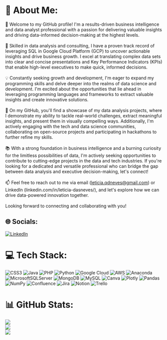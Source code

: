 # 💫 About Me:
👋 Welcome to my GitHub profile! I'm a results-driven business intelligence and data analyst professional with a passion for delivering valuable insights and driving data-informed decision-making at the highest levels.<br><br>🔎 Skilled in data analysis and consulting, I have a proven track record of leveraging SQL in Google Cloud Platform (GCP) to uncover actionable insights and drive business growth. I excel at translating complex data sets into clear and concise presentations and Key Performance Indicators (KPIs) that enable high-level executives to make quick, informed decisions.<br><br>💡 Constantly seeking growth and development, I'm eager to expand my programming skills and delve deeper into the realms of data science and development. I'm excited about the opportunities that lie ahead in leveraging programming languages and frameworks to extract valuable insights and create innovative solutions.<br><br>🌟 On my GitHub, you'll find a showcase of my data analysis projects, where I demonstrate my ability to tackle real-world challenges, extract meaningful insights, and present them in visually compelling ways. Additionally, I'm actively engaging with the tech and data science communities, collaborating on open-source projects and participating in hackathons to further refine my skills.<br><br>📚 With a strong foundation in business intelligence and a burning curiosity for the limitless possibilities of data, I'm actively seeking opportunities to contribute to cutting-edge projects in the data and tech industries. If you're looking for a dedicated and versatile professional who can bridge the gap between data analysis and executive decision-making, let's connect!<br><br>📫 Feel free to reach out to me via email (leticia.qdneves@gmail.com) or LinkedIn (linkedin.com/in/leticia-dasneves/), and let's explore how we can drive data-powered innovation together.<br><br>Looking forward to connecting and collaborating with you!


## 🌐 Socials:
[![LinkedIn](https://img.shields.io/badge/LinkedIn-%230077B5.svg?logo=linkedin&logoColor=white)](https://linkedin.com/in/linkedin.com/in/leticia-dasneves/) 

# 💻 Tech Stack:
![CSS3](https://img.shields.io/badge/css3-%231572B6.svg?style=for-the-badge&logo=css3&logoColor=white) ![Java](https://img.shields.io/badge/java-%23ED8B00.svg?style=for-the-badge&logo=java&logoColor=white) ![PHP](https://img.shields.io/badge/php-%23777BB4.svg?style=for-the-badge&logo=php&logoColor=white) ![Python](https://img.shields.io/badge/python-3670A0?style=for-the-badge&logo=python&logoColor=ffdd54) ![Google Cloud](https://img.shields.io/badge/Google%20Cloud-%234285F4.svg?style=for-the-badge&logo=google-cloud&logoColor=white) ![AWS](https://img.shields.io/badge/AWS-%23FF9900.svg?style=for-the-badge&logo=amazon-aws&logoColor=white) ![Anaconda](https://img.shields.io/badge/Anaconda-%2344A833.svg?style=for-the-badge&logo=anaconda&logoColor=white) ![MicrosoftSQLServer](https://img.shields.io/badge/Microsoft%20SQL%20Sever-CC2927?style=for-the-badge&logo=microsoft%20sql%20server&logoColor=white) ![MongoDB](https://img.shields.io/badge/MongoDB-%234ea94b.svg?style=for-the-badge&logo=mongodb&logoColor=white) ![MySQL](https://img.shields.io/badge/mysql-%2300f.svg?style=for-the-badge&logo=mysql&logoColor=white) ![Canva](https://img.shields.io/badge/Canva-%2300C4CC.svg?style=for-the-badge&logo=Canva&logoColor=white) ![Plotly](https://img.shields.io/badge/Plotly-%233F4F75.svg?style=for-the-badge&logo=plotly&logoColor=white) ![Pandas](https://img.shields.io/badge/pandas-%23150458.svg?style=for-the-badge&logo=pandas&logoColor=white) ![NumPy](https://img.shields.io/badge/numpy-%23013243.svg?style=for-the-badge&logo=numpy&logoColor=white) ![Confluence](https://img.shields.io/badge/confluence-%23172BF4.svg?style=for-the-badge&logo=confluence&logoColor=white) ![Jira](https://img.shields.io/badge/jira-%230A0FFF.svg?style=for-the-badge&logo=jira&logoColor=white) ![Notion](https://img.shields.io/badge/Notion-%23000000.svg?style=for-the-badge&logo=notion&logoColor=white) ![Trello](https://img.shields.io/badge/Trello-%23026AA7.svg?style=for-the-badge&logo=Trello&logoColor=white)
# 📊 GitHub Stats:
![](https://github-readme-stats.vercel.app/api?username=leticiaqdn&theme=tokyonight&hide_border=false&include_all_commits=false&count_private=false)<br/>
![](https://github-readme-streak-stats.herokuapp.com/?user=leticiaqdn&theme=tokyonight&hide_border=false)<br/>
![](https://github-readme-stats.vercel.app/api/top-langs/?username=leticiaqdn&theme=tokyonight&hide_border=false&include_all_commits=false&count_private=false&layout=compact)

<!-- Proudly created with GPRM ( https://gprm.itsvg.in ) -->